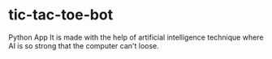 # tic-tac-toe-bot
Python App
It is made with the help of artificial intelligence technique where AI is so strong that the computer can't loose.
